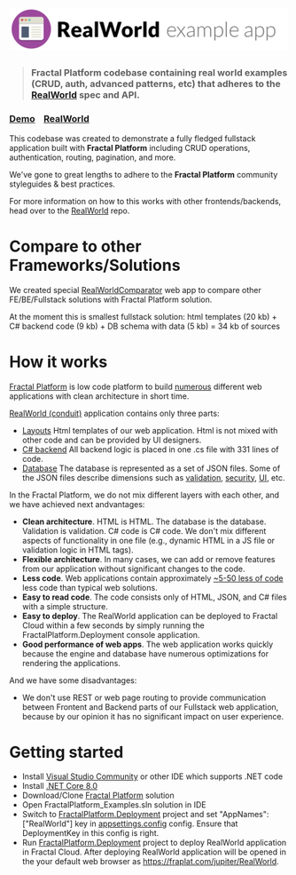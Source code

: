 # ![RealWorld Example App](logo.png)

> ### Fractal Platform codebase containing real world examples (CRUD, auth, advanced patterns, etc) that adheres to the [RealWorld](https://github.com/gothinkster/realworld) spec and API.

### [Demo](https://fraplat.com/jupiter/RealWorld)&nbsp;&nbsp;&nbsp;&nbsp;[RealWorld](https://github.com/gothinkster/realworld)

This codebase was created to demonstrate a fully fledged fullstack application built with **Fractal Platform** including CRUD operations, authentication, routing, pagination, and more.

We've gone to great lengths to adhere to the **Fractal Platform** community styleguides & best practices.

For more information on how to this works with other frontends/backends, head over to the [RealWorld](https://github.com/gothinkster/realworld) repo.

# Compare to other Frameworks/Solutions

We created special [RealWorldComparator](https://fraplat.com/jupiter/RealWorldComparator) web app 
to compare other FE/BE/Fullstack solutions with Fractal Platform solution.

At the moment this is smallest fullstack solution: 
html templates (20 kb) + C# backend code (9 kb) + DB schema with data (5 kb) = 34 kb of sources

# How it works

[Fractal Platform](https://github.com/LearnFractal/FractalPlatform) is low code platform to build [numerous](https://fraplat.com/jupiter/ListOfProjects) different web applications with clean architecture in short time.

[RealWorld (conduit)](https://github.com/LearnFractal/FractalPlatform.RealWorld) application contains only three parts:
- [Layouts](https://github.com/LearnFractal/FractalPlatform.RealWorld/tree/main/Layouts) Html templates of our web application. Html is not mixed with other code and can be provided by UI designers.
- [C# backend](https://github.com/LearnFractal/FractalPlatform.RealWorld/blob/main/RealWorldApplication.cs) All backend logic is placed in one .cs file with 331 lines of code.
- [Database](https://github.com/LearnFractal/FractalPlatform.RealWorld/tree/main/Database) The database is represented as a set of JSON files. Some of the JSON files describe dimensions such as [validation](https://github.com/LearnFractal/FractalPlatform.RealWorld/blob/main/Database/Post/Validation/Document/0000000000.json), [security](https://github.com/LearnFractal/FractalPlatform.RealWorld/blob/main/Database/Dashboard/Security/Document/0000000000.json), [UI](https://github.com/LearnFractal/FractalPlatform.RealWorld/blob/main/Database/Dashboard/UI/Document/0000000000.json), etc.

In the Fractal Platform, we do not mix different layers with each other, and we have achieved next andvantages:
- **Clean architecture**. HTML is HTML. The database is the database. Validation is validation. C# code is C# code. We don't mix different aspects of functionality in one file (e.g., dynamic HTML in a JS file or validation logic in HTML tags).
- **Flexible architecture**. In many cases, we can add or remove features from our application without significant changes to the code.
- **Less code**. Web applications contain approximately [~5-50 less of code](https://fraplat.com/jupiter/RealWorldComparator) less code than typical web solutions.
- **Easy to read code**. The code consists only of HTML, JSON, and C# files with a simple structure.
- **Easy to deploy**. The RealWorld application can be deployed to Fractal Cloud within a few seconds by simply running the FractalPlatform.Deployment console application.
- **Good performance of web apps**. The web application works quickly because the engine and database have numerous optimizations for rendering the applications.

And we have some disadvantages:
- We don't use REST or web page routing to provide communication between Frontent and Backend parts of our Fullstack web application,
  because by our opinion it has no significant impact on user experience.
  
# Getting started

- Install [Visual Studio Community](https://visualstudio.microsoft.com/vs/community/) or other IDE which supports .NET code
- Install [.NET Core 8.0](https://dotnet.microsoft.com/en-us/download/dotnet/8.0)
- Download/Clone [Fractal Platform](https://github.com/LearnFractal/FractalPlatform) solution
- Open FractalPlatform_Examples.sln solution in IDE
- Switch to [FractalPlatform.Deployment](https://github.com/LearnFractal/FractalPlatform/tree/main/FractalPlatform.Deployment) project and set "AppNames":["RealWorld"] key in [appsettings.config](https://github.com/LearnFractal/FractalPlatform/blob/main/FractalPlatform.Deployment/appsettings.json) config. Ensure that DeploymentKey in this config is right.
- Run [FractalPlatform.Deployment](https://github.com/LearnFractal/FractalPlatform/tree/main/FractalPlatform.Deployment) project to deploy RealWorld application in Fractal Cloud.
  After deploying RealWorld application will be opened in the your default web browser as https://fraplat.com/jupiter/RealWorld.
